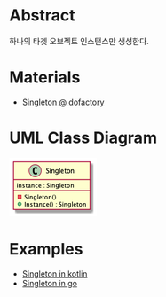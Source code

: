 # Abstract

하나의 타겟 오브젝트 인스턴스만 생성한다.

# Materials

* [Singleton @ dofactory](https://www.dofactory.com/net/singleton-design-pattern)

# UML Class Diagram

![](singleton.png)

# Examples

* [Singleton in kotlin](/kotlin/kotlin_design_pattern/singleton.md)
* [Singleton in go](/golang/go_design_pattern/singleton.md)

